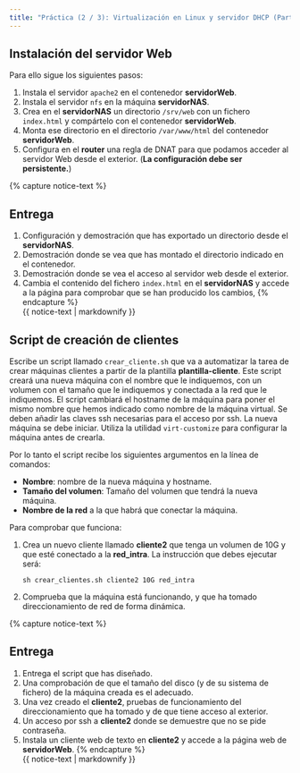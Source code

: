 ```yaml
---
title: "Práctica (2 / 3): Virtualización en Linux y servidor DHCP (Parte 2)"
---
```


## Instalación del servidor Web

Para ello sigue los siguientes pasos:

1. Instala el servidor `apache2` en el contenedor **servidorWeb**.
2. Instala el servidor `nfs` en la máquina **servidorNAS**.
3. Crea en el **servidorNAS** un directorio `/srv/web` con un fichero `index.html` y compártelo con el contenedor **servidorWeb**.
3. Monta ese directorio en el directorio `/var/www/html` del contenedor **servidorWeb**.
4. Configura en el **router** una regla de DNAT para que podamos acceder al servidor Web desde el exterior. (**La configuración debe ser persistente.**)

{% capture notice-text %}
## Entrega

1. Configuración y demostración que has exportado un directorio desde el **servidorNAS**.
2. Demostración donde se vea que has montado el directorio indicado en el contenedor.
3. Demostración donde se vea el acceso al servidor web desde el exterior.
4. Cambia el contenido del fichero `index.html` en el **servidorNAS** y accede a la página para comprobar que se han producido los cambios,
{% endcapture %}<div class="notice--info">{{ notice-text | markdownify }}</div>


## Script de creación de clientes

Escribe un script llamado `crear_cliente.sh` que va a automatizar la tarea de crear máquinas clientes a partir de la plantilla **plantilla-cliente**. Este script creará una nueva máquina con el nombre que le indiquemos, con un volumen con el tamaño que le indiquemos y conectada a la red que le indiquemos. El script cambiará el hostname de la máquina para poner el mismo nombre que hemos indicado como nombre de la máquina virtual. Se deben añadir las claves ssh necesarias para el acceso por ssh. La nueva máquina se debe iniciar. Utiliza la utilidad `virt-customize` para configurar la máquina antes de crearla.

Por lo tanto el script recibe los siguientes argumentos en la línea de comandos:

* **Nombre**: nombre de la nueva máquina y hostname.
* **Tamaño del volumen**: Tamaño del volumen que tendrá la nueva máquina.
* **Nombre de la red** a la que habrá que conectar la máquina.

Para comprobar que funciona:

1. Crea un nuevo cliente llamado **cliente2** que tenga un volumen de 10G y que esté conectado a la **red_intra**. La instrucción que debes ejecutar será:

	```
	sh crear_clientes.sh cliente2 10G red_intra
	```
2. Comprueba que la máquina está funcionando, y que ha tomado direccionamiento de red de forma dinámica.

{% capture notice-text %}
## Entrega

1. Entrega el script que has diseñado.
2. Una comprobación de que el tamaño del disco (y de su sistema de fichero) de la máquina creada es el adecuado.
3. Una vez creado el **cliente2**, pruebas de funcionamiento del direccionamiento que ha tomado y de que tiene acceso al exterior.
4. Un acceso por ssh a **cliente2** donde se demuestre que no se pide contraseña.
5. Instala un cliente web de texto en **cliente2** y accede a la página web de **servidorWeb**.
{% endcapture %}<div class="notice--info">{{ notice-text | markdownify }}</div>